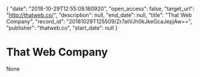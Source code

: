 {
  "date": "2018-10-29T12:55:09.160920", 
  "open_access": false, 
  "target_url": "http://thatweb.co/", 
  "description": null, 
  "end_date": null, 
  "title": "That Web Company", 
  "record_id": "20181029T125509/Zr7atVJh0kJkeGcaJepjAw==", 
  "publisher": "thatweb.co", 
  "start_date": null
}

# That Web Company

None